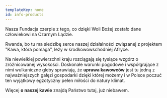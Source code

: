 ```yaml
---
templateKey: none
id: info-products
---
```

Nasza Fundacja czerpie z tego, co dzięki Woli Bożej zostało dane człowiekowi na Czarnym Lądzie.

Rwanda, bo tu ma siedzibę serce naszej działalności związanej z projektem "Kawa, która pomaga", leży w środkowowschodniej Afryce. 

Na niewielkiej powierzchni kraju rozciągają się tysiące wzgórz o zróżnicowanej wysokości. Doskonałe warunki pogodowe i współgrające z nimi wulkaniczne gleby sprawiają, że **uprawa kawowców** jest tu jedną z najważniejszych gałęzi gospodarki dzięki której możemy i w Polsce poczuć ten wyjątkowy egzotyczny pełen miłości do natury klimat. 

Więcej **o naszej kawie** znajdą Państwo tutaj, już niebawem.